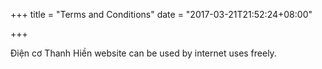 +++
title = "Terms and Conditions"
date = "2017-03-21T21:52:24+08:00"

+++

Điện cơ Thanh Hiền website can be used by internet uses freely.
